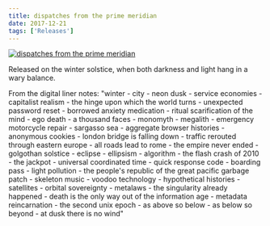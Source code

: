 ```yaml
---
title: dispatches from the prime meridian
date: 2017-12-21
tags: ['Releases']
---
```


[![dispatches from the prime meridian](/rm_ation/images/dispatches-from-the-prime-meridian.jpg)](https://northerninformation.bandcamp.com/album/dispatches-from-the-prime-meridian)

Released on the winter solstice, when both darkness and light hang in a wary balance.

From the digital liner notes: "winter - city - neon dusk - service economies - capitalist realism - the hinge upon which the world turns - unexpected password reset - borrowed anxiety medication - ritual scarification of the mind - ego death - a thousand faces - monomyth - megalith - emergency motorcycle repair - sargasso sea - aggregate browser histories - anonymous cookies - london bridge is falling down - traffic rerouted through eastern europe - all roads lead to rome - the empire never ended - golgothan solstice - eclipse - ellipsism - algorithm - the flash crash of 2010 - the jackpot - universal coordinated time - quick response code - boarding pass - light pollution - the people's republic of the great pacific garbage patch - skeleton music - voodoo technology - hypothetical histories - satellites - orbital sovereignty - metalaws - the singularity already happened - death is the only way out of the information age - metadata reincarnation - the second unix epoch - as above so below - as below so beyond - at dusk there is no wind"
